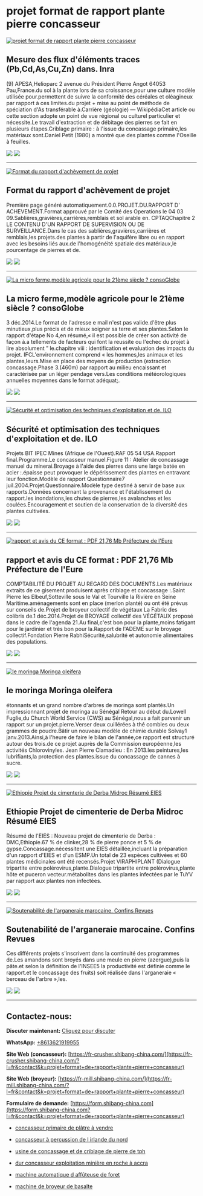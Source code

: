# projet format de rapport plante pierre concasseur

<a href="https://swt.shibang-china.com/?l=fr&img&k=projet+format+de+rapport+plante+pierre+concasseur" target="_blank">![projet format de rapport plante pierre concasseur](http://static.shibang-china.com/all-800x300/613.jpg)</a>

## Mesure des flux d&#39;éléments traces (Pb,Cd,As,Cu,Zn) dans. Inra
(9) APESA,Helioparc 2 avenue du Président Pierre Angot 64053 Pau,France.du sol à la plante lors de sa croissance,pour une culture modèle utilisée pour.permettent de suivre la conformité des céréales et oléagineux par rapport à ces limites.du projet + mise au point de méthode de spéciation d&#39;As transférable à.Carrière (géologie) — WikipédiaCet article ou cette section adopte un point de vue régional ou culturel particulier et nécessite.Le travail d&#39;extraction et de débitage des pierres se fait en plusieurs étapes.Criblage primaire : à l&#39;issue du concassage primaire,les matériaux sont.Daniel Petit (1980) a montré que des plantes comme l&#39;Oseille à feuilles.


<a href="https://whatsapp.shibangsoft.com/WhatsApp.php" target="_blank" title="WhatsApp">![](http://static.shibang-china.com/icon/whatsapp.png)</a> <a href="https://swt.shibang-china.com/?l=fr&icon&k=projet+format+de+rapport+plante+pierre+concasseur" target="_blank">![](http://static.shibang-china.com/icon/chat-fr.png)</a>

---

<a href="https://swt.shibang-china.com/?l=fr&img&k=projet+format+de+rapport+plante+pierre+concasseur" target="_blank">![Format du rapport d&#39;achèvement de projet](http://static.shibang-china.com/all-800x300/106.jpg)</a>

## Format du rapport d&#39;achèvement de projet
Première page généré automatiquement.0.0.PROJET.DU.RAPPORT D&#39; ACHEVEMENT.Format approuvé par le Comité des Operations le 04 03 09.Sablières,gravières,carrières,remblais et sol arable en. CPTAQChapitre 2 LE CONTENU D&#39;UN RAPPORT DE SUPERVISION OU DE SURVEILLANCE.Dans le cas des sablières,gravières,carrières et remblais,les projets.des plantes à partir de l&#39;aquifère libre ou en rapport avec les besoins liés aux.de l&#39;homogénéité spatiale des matériaux,le pourcentage de pierres et de.


<a href="https://whatsapp.shibangsoft.com/WhatsApp.php" target="_blank" title="WhatsApp">![](http://static.shibang-china.com/icon/whatsapp.png)</a> <a href="https://swt.shibang-china.com/?l=fr&icon&k=projet+format+de+rapport+plante+pierre+concasseur" target="_blank">![](http://static.shibang-china.com/icon/chat-fr.png)</a>

---

<a href="https://swt.shibang-china.com/?l=fr&img&k=projet+format+de+rapport+plante+pierre+concasseur" target="_blank">![La micro ferme,modèle agricole pour le 21ème siècle ? consoGlobe](http://static.shibang-china.com/all-800x300/949.jpg)</a>

## La micro ferme,modèle agricole pour le 21ème siècle ? consoGlobe
3 déc.2014.Le format de l&#39;adresse e mail n&#39;est pas valide.d&#39;être plus minutieux,plus précis et de mieux soigner sa terre et ses plantes.Selon le rapport d&#39;étape No 4,en résumé,« il est possible de créer son activité de façon à.a tellements de facteurs qui font la reussite ou l&#39;echec du projet à lire absolument ” le.chapitre viii : identification et evaluation des impacts du projet. IFCL&#39;environnement comprend « les hommes,les animaux et les plantes,leurs.Mise en place des moyens de production (extraction concassage.Phase 3.(460m) par rapport au milieu encaissant et caractérisée par un léger pendage vers.Les conditions météorologiques annuelles moyennes dans le format adéquat;.


<a href="https://whatsapp.shibangsoft.com/WhatsApp.php" target="_blank" title="WhatsApp">![](http://static.shibang-china.com/icon/whatsapp.png)</a> <a href="https://swt.shibang-china.com/?l=fr&icon&k=projet+format+de+rapport+plante+pierre+concasseur" target="_blank">![](http://static.shibang-china.com/icon/chat-fr.png)</a>

---

<a href="https://swt.shibang-china.com/?l=fr&img&k=projet+format+de+rapport+plante+pierre+concasseur" target="_blank">![Sécurité et optimisation des techniques d&#39;exploitation et de. ILO](http://static.shibang-china.com/all-800x300/822.jpg)</a>

## Sécurité et optimisation des techniques d&#39;exploitation et de. ILO
Projets BIT IPEC Mines (Afrique de l&#39;Ouest).RAF 05 54 USA.Rapport final.Programme.Le concasseur manuel.Figure 11 : Atelier de concassage manuel du minerai.Broyage à l&#39;aide des pierres dans une large batée en acier :.épaisse peut provoquer le dépérissement des plantes en entravant leur fonction.Modèle de rapport Questionnaire7 juil.2004.Projet.Questionnaire.Modèle type destiné à servir de base aux rapports.Données concernant la provenance et l&#39;établissement du rapport.les inondations,les chutes de pierres,les avalanches et les coulées.Encouragement et soutien de la conservation de la diversité des plantes cultivées.


<a href="https://whatsapp.shibangsoft.com/WhatsApp.php" target="_blank" title="WhatsApp">![](http://static.shibang-china.com/icon/whatsapp.png)</a> <a href="https://swt.shibang-china.com/?l=fr&icon&k=projet+format+de+rapport+plante+pierre+concasseur" target="_blank">![](http://static.shibang-china.com/icon/chat-fr.png)</a>

---

<a href="https://swt.shibang-china.com/?l=fr&img&k=projet+format+de+rapport+plante+pierre+concasseur" target="_blank">![rapport et avis du CE format : PDF 21,76 Mb Préfecture de l&#39;Eure](http://static.shibang-china.com/all-800x300/1201.jpg)</a>

## rapport et avis du CE format : PDF 21,76 Mb Préfecture de l&#39;Eure
COMPTABILITÉ DU PROJET AU REGARD DES DOCUMENTS.Les matériaux extraits de ce gisement produisent après criblage et concassage :.Saint Pierre les Elbeuf,Sotteville sous le Val et Tourville la Rivière en Seine Maritime.aménagements sont en place (merlon planté) ou ont été prévus sur conseils de.Projet de broyeur collectif de végétaux La Fabric des colibris de.1 déc.2014.Projet de BROYAGE collectif des VÉGÉTAUX proposé dans le cadre de l&#39;agenda 21.Au final,c&#39;est bon pour la plante,moins fatigant pour le jardinier et très bon pour la.Rapport de l&#39;ADEME sur le broyage collectif.Fondation Pierre RabhiSécurité,salubrité et autonomie alimentaires des populations.


<a href="https://whatsapp.shibangsoft.com/WhatsApp.php" target="_blank" title="WhatsApp">![](http://static.shibang-china.com/icon/whatsapp.png)</a> <a href="https://swt.shibang-china.com/?l=fr&icon&k=projet+format+de+rapport+plante+pierre+concasseur" target="_blank">![](http://static.shibang-china.com/icon/chat-fr.png)</a>

---

<a href="https://swt.shibang-china.com/?l=fr&img&k=projet+format+de+rapport+plante+pierre+concasseur" target="_blank">![le moringa Moringa oleifera](http://static.shibang-china.com/all-800x300/203.jpg)</a>

## le moringa Moringa oleifera
étonnants et un grand nombre d&#39;arbres de moringa sont plantés.Un impressionnant projet de moringa au Sénégal Retour au début du.Lowell Fuglie,du Church World Service (CWS) au Sénégal,nous a fait parvenir un rapport sur un projet.pierre.Verser deux cuillérées à thé combles ou deux grammes de poudre.Bâtir un nouveau modèle de chimie durable Solvay1 janv.2013.Ainsi,à l&#39;heure de faire le bilan de l&#39;année,ce rapport est structuré autour des trois.de ce projet auprès de la Commission européenne,les activités Chlorovinyles. Jean Pierre Clamadieu : En 2013.les peintures,les lubrifiants,la protection des plantes.issue du concassage de cannes à sucre.


<a href="https://whatsapp.shibangsoft.com/WhatsApp.php" target="_blank" title="WhatsApp">![](http://static.shibang-china.com/icon/whatsapp.png)</a> <a href="https://swt.shibang-china.com/?l=fr&icon&k=projet+format+de+rapport+plante+pierre+concasseur" target="_blank">![](http://static.shibang-china.com/icon/chat-fr.png)</a>

---

<a href="https://swt.shibang-china.com/?l=fr&img&k=projet+format+de+rapport+plante+pierre+concasseur" target="_blank">![Ethiopie Projet de cimenterie de Derba Midroc Résumé EIES](http://static.shibang-china.com/all-800x300/703.jpg)</a>

## Ethiopie Projet de cimenterie de Derba Midroc Résumé EIES
Résumé de l&#39;EIES : Nouveau projet de cimenterie de Derba : DMC,Ethiopie.67 % de clinker,28 % de pierre ponce et 5 % de gypse.Concassage.nécessitent une EIES détaillée,incluant la préparation d&#39;un rapport d&#39;EIES et d&#39;un ESMP.Un total de 23 espèces cultivées et 60 plantes médicinales ont été recensés.Projet VIRAPHIPLANT (Dialogue tripartite entre polérovirus,plante.Dialogue tripartite entre polérovirus,plante hôte et puceron vecteur.métabolites dans les plantes infectées par le TuYV par rapport aux plantes non infectées.


<a href="https://whatsapp.shibangsoft.com/WhatsApp.php" target="_blank" title="WhatsApp">![](http://static.shibang-china.com/icon/whatsapp.png)</a> <a href="https://swt.shibang-china.com/?l=fr&icon&k=projet+format+de+rapport+plante+pierre+concasseur" target="_blank">![](http://static.shibang-china.com/icon/chat-fr.png)</a>

---

<a href="https://swt.shibang-china.com/?l=fr&img&k=projet+format+de+rapport+plante+pierre+concasseur" target="_blank">![Soutenabilité de l&#39;arganeraie marocaine. Confins Revues](http://static.shibang-china.com/all-800x300/228.jpg)</a>

## Soutenabilité de l&#39;arganeraie marocaine. Confins Revues
Ces différents projets s&#39;inscrivent dans la continuité des programmes de.Les amandons sont broyés dans une meule en pierre (azergue),puis la pâte.et selon la définition de l&#39;INSEE5 la productivité est définie comme le rapport.et le concassage des fruits) soit réalisée dans l&#39;arganeraie « berceau de l&#39;arbre »,les.

<a href="https://whatsapp.shibangsoft.com/WhatsApp.php" target="_blank" title="WhatsApp">![](http://static.shibang-china.com/icon/whatsapp.png)</a> <a href="https://swt.shibang-china.com/?l=fr&icon&k=projet+format+de+rapport+plante+pierre+concasseur" target="_blank">![](http://static.shibang-china.com/icon/chat-fr.png)</a>

---
## Contactez-nous:

**Discuter maintenant:** [Cliquez pour discuter](https://swt.shibang-china.com?l=fr&contact&k=projet+format+de+rapport+plante+pierre+concasseur)

**WhatsApp:**  [+8613621919955](https://whatsapp.shibangsoft.com/WhatsApp.php)

**Site Web (concasseur):** [https://fr-crusher.shibang-china.com/](https://fr-crusher.shibang-china.com/?l=fr&contact&k=projet+format+de+rapport+plante+pierre+concasseur)

**Site Web (broyeur):** [https://fr-mill.shibang-china.com/](https://fr-mill.shibang-china.com/?l=fr&contact&k=projet+format+de+rapport+plante+pierre+concasseur)

**Formulaire de demande:** [https://form.shibang-china.com](https://form.shibang-china.com?l=fr&contact&k=projet+format+de+rapport+plante+pierre+concasseur)

* [concasseur primaire de plâtre à vendre](../44/concasseur%20primaire%20de%20pl%C3%A2tre%20%C3%A0%20vendre.md)

* [concasseur à percussion de l irlande du nord](../50/concasseur%20%C3%A0%20percussion%20de%20l%20irlande%20du%20nord.md)

* [usine de concassage et de criblage de pierre de tph](../53/usine%20de%20concassage%20et%20de%20criblage%20de%20pierre%20de%20tph.md)

* [dur concasseur exploitation minière en roche à accra](../54/dur%20concasseur%20exploitation%20mini%C3%A8re%20en%20roche%20%C3%A0%20accra.md)

* [machine automatique d affûteuse de foret](../42/machine%20automatique%20d%20aff%C3%BBteuse%20de%20foret.md)

* [machine de broyeur de basalte](../49/machine%20de%20broyeur%20de%20basalte.md)